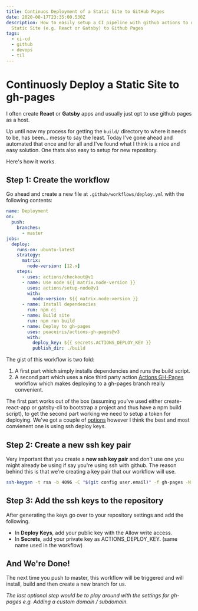 ```yaml
---
title: Continuos Deployment of a Static Site to GitHub Pages
date: 2020-08-17T23:35:00.530Z
description: How to easily setup a CI pipeline with github actions to deploy a
  Static Site (e.g. React or Gatsby) to Github Pages
tags:
  - ci-cd
  - github
  - devops
  - til
---
```

# Continuosly Deploy a Static Site to gh-pages 

I often create **React** or **Gatsby** apps and usually just opt to use github pages as a host.

Up until now my process for getting the `build/` directory to where it needs to be, has been... messy to say the least. Today I've gone ahead and automated that once and for all and I've found what I think is a nice and easy solution. One thats also easy to setup for new repository.

Here's how it works.

## Step 1: Create the workflow

Go ahead and create a new file at `.github/workflows/deploy.yml` with the following contents:

```yml
name: Deployment
on:
  push:
    branches:
      - master
jobs:
  deploy:
    runs-on: ubuntu-latest
    strategy:
      matrix:
        node-version: [12.x]
    steps:
      - uses: actions/checkout@v1
      - name: Use node ${{ matrix.node-version }}
        uses: actions/setup-node@v1
        with:
          node-version: ${{ matrix.node-version }}
      - name: Install dependencies
        run: npm ci
      - name: Build site
        run: npm run build
      - name: Deploy to gh-pages
        uses: peaceiris/actions-gh-pages@v3
        with:
          deploy_key: ${{ secrets.ACTIONS_DEPLOY_KEY }}
          publish_dir: ./build
```

The gist of this workflow is two fold:

1. A first part which simply installs dependencies and runs the build script.
2. A second part which uses a nice third party action [Actions GH-Pages](https://github.com/peaceiris/actions-gh-pages) workflow which makes deploying to a gh-pages branch really convenient.

The first part works out of the box (assuming you've used either create-react-app or gatsby-cli to bootstrap a project and thus have a npm build script), to get the second part working we need to setup a token for deploying. We've got a couple of [options](https://github.com/peaceiris/actions-gh-pages#supported-tokens) however I think the best and most convienent one is using ssh deploy keys.

## Step 2: Create a new ssh key pair

Very important that you create a **new ssh key pair** and don't use one you might already be using if say you're using ssh with github. The reason behind this is that we're creating a key pair that our workflow will use.

```bash
ssh-keygen -t rsa -b 4096 -C "$(git config user.email)" -f gh-pages -N ""
```

## Step 3: Add the ssh keys to the repository

After generating the keys go over to your repository settings and add the following.

- In **Deploy Keys**, add your public key with the Allow write access.
- In **Secrets**,  add your private key as ACTIONS_DEPLOY_KEY. (same name used in the workflow)

## And We're Done!

The next time you push to master, this workflow will be triggered and will install, build and then create a new branch for us.

_The last optional step would be to play around with the settings for gh-pages e.g. Adding a custom domain / subdomain._